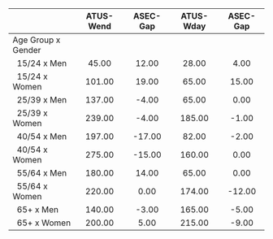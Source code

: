 
|                      |    ATUS-Wend |     ASEC-Gap |    ATUS-Wday |     ASEC-Gap |
| -------------------- | :----------: | :----------: | :----------: | :----------: |
| Age Group x Gender   |              |              |              |              |
| &nbsp;&nbsp;15/24 x Men |        45.00 |        12.00 |        28.00 |         4.00 |
| &nbsp;&nbsp;15/24 x Women |       101.00 |        19.00 |        65.00 |        15.00 |
| &nbsp;&nbsp;25/39 x Men |       137.00 |        -4.00 |        65.00 |         0.00 |
| &nbsp;&nbsp;25/39 x Women |       239.00 |        -4.00 |       185.00 |        -1.00 |
| &nbsp;&nbsp;40/54 x Men |       197.00 |       -17.00 |        82.00 |        -2.00 |
| &nbsp;&nbsp;40/54 x Women |       275.00 |       -15.00 |       160.00 |         0.00 |
| &nbsp;&nbsp;55/64 x Men |       180.00 |        14.00 |        65.00 |         0.00 |
| &nbsp;&nbsp;55/64 x Women |       220.00 |         0.00 |       174.00 |       -12.00 |
| &nbsp;&nbsp;65+ x Men |       140.00 |        -3.00 |       165.00 |        -5.00 |
| &nbsp;&nbsp;65+ x Women |       200.00 |         5.00 |       215.00 |        -9.00 |

